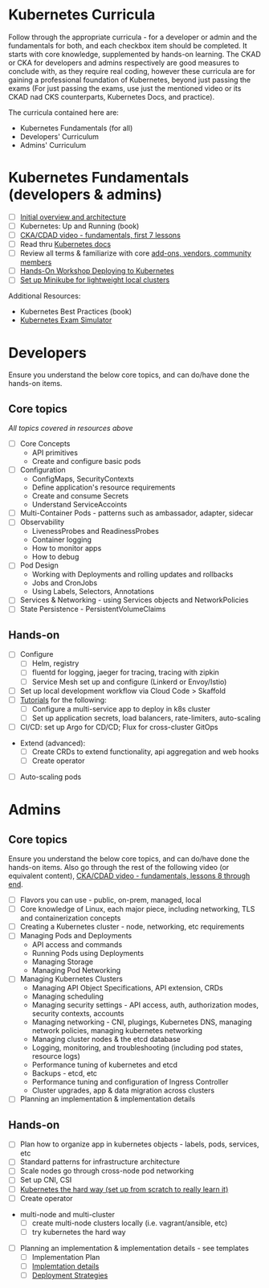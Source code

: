 # Kubernetes Curricula

Follow through the appropriate curricula - for a developer or admin and the fundamentals for both, and each checkbox item should be completed. It starts with core knowledge, supplemented by hands-on learning. The CKAD or CKA for developers and admins respectively are good measures to conclude with, as they require real coding, however these curricula are for gaining a professional foundation of Kubernetes, beyond just passing the exams (For just passing the exams, use just the mentioned video or its CKAD nad CKS counterparts, Kubernetes Docs, and practice).
 
The curricula contained here are:

* Kubernetes Fundamentals (for all)
* Developers' Curriculum
* Admins' Curriculum

# Kubernetes Fundamentals (developers & admins)

- [ ] [Initial overview and architecture](https://www.digitalocean.com/community/tutorials/an-introduction-to-kubernetes)
- [ ] Kubernetes: Up and Running (book)
- [ ] [CKA/CDAD video - fundamentals, first 7 lessons](https://learning.oreilly.com/videos/certified-kubernetes-administrator/9780136677482/9780136677482-CKA1_02_05_07)
- [ ] Read thru [Kubernetes docs](https://kubernetes.io/docs/)
- [ ] Review all terms & familiarize with core [add-ons, vendors, community members](https://www.cncf.io/projects/)
- [ ] [Hands-On Workshop Deploying to Kubernetes](README-Kubernetes.2.md)
- [ ] [Set up Minikube for lightweight local clusters](https://dzone.com/articles/minikube-cloud-code-vscode)

Additional Resources:
- Kubernetes Best Practices (book)
- [Kubernetes Exam Simulator](https://killer.sh/)

# Developers 

Ensure you understand the below core topics, and can do/have done the hands-on items.
## Core topics

_All topics covered in resources above_

* [ ] Core Concepts
    - API primitives
    - Create and configure basic pods
* [ ] Configuration
    - ConfigMaps, SecurityContexts
    - Define application's resource requirements
    - Create and consume Secrets
    - Understand ServiceAccoints
* [ ] Multi-Container Pods - patterns such as ambassador, adapter, sidecar
* [ ] Observability 
    - LivenessProbes and ReadinessProbes
    - Container logging
    - How to monitor apps
    - How to debug
* [ ] Pod Design
    - Working with Deployments and rolling updates and rollbacks
    - Jobs and CronJobs
    - Using Labels, Selectors, Annotations
* [ ] Services & Networking - using Services objects and NetworkPolicies
* [ ] State Persistence - PersistentVolumeClaims

## Hands-on 

- [ ] Configure 
    - [ ] Helm, registry
    - [ ] fluentd for logging, jaeger for tracing, tracing with zipkin
    - [ ] Service Mesh set up and configure (Linkerd or Envoy/Istio)
- [ ] Set up local development workflow via Cloud Code > Skaffold
- [ ] [Tutorials](https://kubernetes.io/docs/tutorials/) for the following: 
    - [ ] Configure a multi-service app to deploy in k8s cluster
    - [ ] Set up application secrets, load balancers, rate-limiters, auto-scaling
- [ ] CI/CD: set up Argo for CD/CD; Flux for cross-cluster GitOps
- Extend (advanced):
    - [ ] Create CRDs to extend functionality, api aggregation and web hooks
    - [ ] Create operator
- [ ] Auto-scaling pods

# Admins

## Core topics

Ensure you understand the below core topics, and can do/have done the hands-on items. Also go through the rest of the following video (or equivalent content), [CKA/CDAD video - fundamentals, lessons 8 through end](https://learning.oreilly.com/videos/certified-kubernetes-administrator/9780136677482/9780136677482-CKA1_02_05_07).

* [ ] Flavors you can use - public, on-prem, managed, local
* [ ] Core knowledge of Linux, each major piece, including networking, TLS and containerization concepts
* [ ] Creating a Kubernetes cluster - node, networking, etc requirements
* [ ] Managing Pods and Deployments
    - API access and commands
    - Running Pods using Deployments
    - Managing Storage
    - Managing Pod Networking
* [ ] Managing Kubernetes Clusters
    - Managing API Object Specifications, API extension, CRDs
    - Managing scheduling
    - Managing security settings - API access, auth, authorization modes, security contexts, accounts
    - Managing networking - CNI, plugings, Kubernetes DNS, managing network policies, managing kubernetes networking
    - Managing cluster nodes & the etcd database
    - Logging, monitoring, and troubleshooting (including pod states, resource logs)
    - Performance tuning of kubernetes and etcd
    - Backups - etcd, etc
    - Performance tuning and configuration of Ingress Controller
    - Cluster upgrades, app & data migration across clusters 
 * [ ] Planning an implementation & implementation details

## Hands-on

- [ ] Plan how to organize app in kubernetes objects - labels, pods, services, etc    
- [ ] Standard patterns for infrastructure architecture
- [ ] Scale nodes go through cross-node pod networking
- [ ] Set up CNI, CSI
- [ ] [Kubernetes the hard way (set up from scratch to really learn it)](https://github.com/kelseyhightower/kubernetes-the-hard-way)
- [ ] Create operator
- multi-node and multi-cluster
    - [ ] create multi-node clusters locally (i.e. vagrant/ansible, etc)
    - [ ] try kubernetes the hard way
- [ ] Planning an implementation & implementation details - see templates 
    - [ ] Implementation Plan
    - [ ] [Implemtation details](https://kubernetes.io/docs/reference/setup-tools/kubeadm/implementation-details)
    - [ ] [Deployment Strategies](https://www.weave.works/blog/kubernetes-deployment-strategies)
